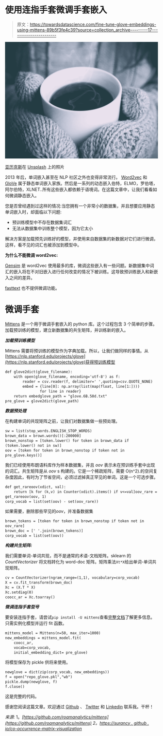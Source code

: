 # 使用连指手套微调手套嵌入

> 原文：<https://towardsdatascience.com/fine-tune-glove-embeddings-using-mittens-89b5f3fe4c39?source=collection_archive---------17----------------------->

![](img/a9cd686a8d8488e2bf1d1401b97d11aa.png)

[亚历克斯](https://unsplash.com/@worthyofelegance?utm_source=unsplash&utm_medium=referral&utm_content=creditCopyText)在 [Unsplash](https://unsplash.com/s/photos/mittens?utm_source=unsplash&utm_medium=referral&utm_content=creditCopyText) 上的照片

2013 年后，单词嵌入甚至在 NLP 社区之外也变得非常流行。 [Word2vec](http://jalammar.github.io/illustrated-word2vec/) 和 [GloVe](https://nlp.stanford.edu/projects/glove/) 属于静态单词嵌入家族。然后是一系列的动态嵌入伯特，ELMO，罗伯塔，阿尔伯特，XLNET..所有这些嵌入都依赖于语境词。在这篇文章中，让我们看看如何微调静态嵌入。

您是否曾经遇到过这样的情况:当您拥有一个非常小的数据集，并且想要应用静态单词嵌入时，却面临以下问题:

*   预训练模型中不存在数据集词汇
*   无法从数据集中训练整个模型，因为它太小

解决方案是加载预先训练好的模型，并使用来自数据集的新数据对它们进行微调，这样，看不见的词汇也被添加到模型中。

**为什么不能微调 word2vec:**

[Gensim](https://radimrehurek.com/gensim/) 是 word2vec 使用最多的库，微调这些嵌入有一些问题。新数据集中词汇的嵌入将在不对旧嵌入进行任何改变的情况下被训练。这导致预训练嵌入和新嵌入之间的差异。

[fasttext](https://fasttext.cc/) 也不提供微调功能。

# 微调手套

[Mittens](https://github.com/roamanalytics/mittens) 是一个用于微调手套嵌入的 python 库。这个过程包含 3 个简单的步骤。加载预训练的模型，建立新数据集的共生矩阵，并训练新的嵌入。

***加载预训练模型***

Mittens 需要将预训练的模型作为字典加载。所以，让我们做同样的事情。从[https://nlp.stanford.edu/projects/glove](https://nlp.stanford.edu/projects/glove)获得预训练模型

```
def glove2dict(glove_filename):
    with open(glove_filename, encoding='utf-8') as f:
        reader = csv.reader(f, delimiter=' ',quoting=csv.QUOTE_NONE)
        embed = {line[0]: np.array(list(map(float, line[1:])))
                for line in reader}
    return embedglove_path = "glove.6B.50d.txt"
pre_glove = glove2dict(glove_path)
```

***数据预处理***

在构建单词的共现矩阵之前，让我们对数据集做一些预处理。

```
sw = list(stop_words.ENGLISH_STOP_WORDS)
brown_data = brown.words()[:200000]
brown_nonstop = [token.lower() for token in brown_data if (token.lower() not in sw)]
oov = [token for token in brown_nonstop if token not in pre_glove.keys()]
```

我们已经使用布朗语料库作为样本数据集，并且 *oov* 表示未在预训练手套中出现的词汇。共生矩阵是从 *oov* s 构建的。它是一个稀疏矩阵，需要 O(n^2).的空间复杂度因此，有时为了节省空间，必须过滤掉真正罕见的单词。这是一个可选步骤。

```
def get_rareoov(xdict, val):
    return [k for (k,v) in Counter(xdict).items() if v<=val]oov_rare = get_rareoov(oov, 1)
corp_vocab = list(set(oov) - set(oov_rare))
```

如果需要，删除那些罕见的*oov*，并准备数据集

```
brown_tokens = [token for token in brown_nonstop if token not in oov_rare]
brown_doc = [' '.join(brown_tokens)]
corp_vocab = list(set(oov))
```

***构建共生矩阵:***

我们需要单词-单词共现，而不是通常的术语-文档矩阵。sklearn 的 *CountVectorizer* 将文档转化为 word-doc 矩阵。矩阵乘法`Xt*X`给出单词-单词共现矩阵。

```
cv = CountVectorizer(ngram_range=(1,1), vocabulary=corp_vocab)
X = cv.fit_transform(brown_doc)
Xc = (X.T * X)
Xc.setdiag(0)
coocc_ar = Xc.toarray()
```

***微调连指手套型号***

要安装连指手套，请尝试`pip install -U mittens`查看[完整文档](https://github.com/roamanalytics/mittens)了解更多信息。只需实例化模型并运行 fit 函数。

```
mittens_model = Mittens(n=50, max_iter=1000)
new_embeddings = mittens_model.fit(
    coocc_ar,
    vocab=corp_vocab,
    initial_embedding_dict= pre_glove)
```

将模型保存为 pickle 供将来使用。

```
newglove = dict(zip(corp_vocab, new_embeddings))
f = open("repo_glove.pkl","wb")
pickle.dump(newglove, f)
f.close()
```

这是完整的代码。

感谢您阅读这篇文章。欢迎通过 [Github](https://github.com/chmodsss) 、 [Twitter](https://twitter.com/chmodsss) 和 [Linkedin](https://www.linkedin.com/in/sivasuryas/) 联系我。干杯！

*来源:* 1。*[https://github.com/roamanalytics/mittens](https://github.com/roamanalytics/mittens)
2。[https://surancy . github . io/co-occurrence-matrix-visualization](https://surancy.github.io/co-occurrence-matrix-visualization/)*